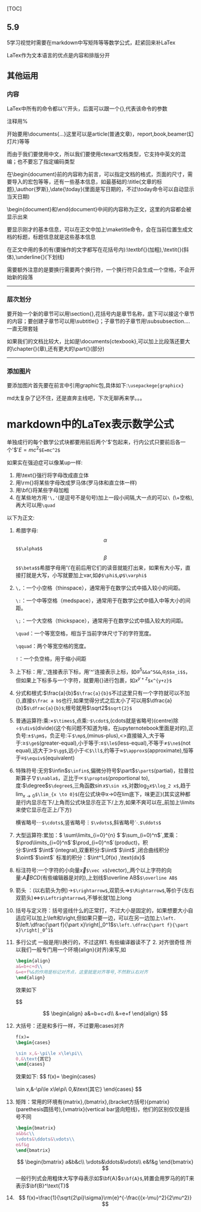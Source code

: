 [TOC]

## 5.9

5学习视觉时需要在markdown中写矩阵等等数学公式，赶紧回来补LaTex

LaTex作为文本语言的优点是内容和排版分开







## 其他运用

### 内容

LaTex中所有的命令都以'\\'开头，后面可以跟一个{},代表该命令的参数

注释用%

开始要用\documents{...}这里可以是article(普通文章)，report,book,beamer(幻灯片)等等

而由于我们要使用中文，所以我们要使用ctexart文档类型，它支持中英文的混编；也不要忘了指定编码类型

在\begin{document}前的内容称为前言，可以指定文档的格式，页面的尺寸，需要导入的宏包等等，还有一些基本信息，如最基础的:\title{文章的标题},\author{罗斯},\date{\today}(里面是写日期的，不过\today命令可以自动显示当天日期)

\begin{document}和\end{document}中间的内容称为正文，这里的内容都会被显示出来

要显示刚才的基本信息，可以在正文中加上\maketitle命令，会在当前位置生成文档的标题，标题信息就是这些基本信息

在正文中用的多的有(要操作的文字都写在花括号内):\textbf{}(加粗),\textit{}(斜体),\underline{}(下划线)

需要额外注意的是要换行需要两个换行符，一个换行符只会生成一个空格，不会开始新的段落

---

### 层次划分

要开始一个新的章节可以用\section{},花括号内是章节名称，底下可以接这个章节的内容；要创建子章节可以用\subtitle{}；子章节的子章节用\subsubsection....一直无限套娃

如果我们的文档比较大，比如是\\documents{ctexbook},可以加上比段落还要大的\chapter{}(章),还有更大的\part{}(部分)

---

### 添加图片

要添加图片首先要在前言中引用graphic包,具体如下:`\usepackege{graphicx}`

md太复杂了记不住，还是直奔主线吧，下次无聊再来学。。。

# markdown中的LaTex表示数学公式

单独成行的每个数学公式块都要用前后两个'\$'包起来，行内公式只要前后各一个'\$'$E=mc^2$`$E=mc^2$`

如果实在强迫症可以像某up一样:

1. 用\text{}强行将字母改成直立体
2. 用\rm{}将某些字母改成罗马体(罗马体和直立体一样)
3. 用\bf{}将某些字母加粗
4. 在某些地方用`'\,'`(是逗号不是句号)加上一段小间隔,大一点的可以`\ `(\\+空格),再大可以用`\quad`



以下为正文:

1. 希腊字母:$$ \alpha $$`$$\alpha$$`$$\beta$$`$$\beta$$`希腊字母用'\\'在前后用它们的读音就能打出来，如果有大小写，直接打就是大写，小写就要加上var,如$\phi$`$\phi$`,$\varphi$`$\varphi$`

2. `\,`：一个小空格（thinspace），通常用于在数学公式中插入较小的间距。

   `\:`：一个中等空格（medspace），通常用于在数学公式中插入中等大小的间距。

   `\;`：一个大空格（thickspace），通常用于在数学公式中插入较大的间距。

   `\quad`：一个等宽空格，相当于当前字体尺寸下的字符宽度。

   `\qquad`：两个等宽空格的宽度。

   `!`：一个负空格，用于缩小间距

2. 上下标：用'_'连接表示下标，用'\^'连接表示上标，如$a^5$`&&a^5&&`,$a_i$`$$a_i$$`，但如果上下标多与一个字符，就要用{}进行包裹，如$x^{y+z}$`$x^{y+z}$`

3. 分式和根式:$\frac{a}{b}$`$\frac{a}{b}$`不过这里只有一个字符就可以不加{},直接`$\frac a b$`也行,如果觉得分式之后太小了可以用$\dfrac{a}{b}$`$\dfrac{a}{b}$`;根号就用$\sqrt2$`$sqrt{2}$`

4. 普通运算符:乘:$\times$`$\times$`,点乘:$\cdot$`$\cdot$`,(cdots就是省略号)(centre)除$\div$`$\div$`(divide)(这个有问题不知道为啥，在jupyternotebook里面是对的),正负号:$\pm$`$\pm$`，负正号:$\mp$`$\mp$`,(minus-plus),<>直接输入,大于等于:$\ge$`$\ge$`(greater-equal),小于等于:$\le$`$\le$`(less-equal),不等于$\ne$`$\ne$`(not equal),远大于$\gg$`$\gg$`,远小于$\ll$`$\ll$`,约等于$\approx$`$\approx$`(approximate),恒等于$\equiv$`$\equiv$`(equivalent)

5. 特殊符号:无穷$\infin$`$\infin$`,偏微分符号$\part$`$\part$`(partial)，拉普拉斯算子$\nabla$`$\nabla$`，正比于$\propto$`$\propto$`(proportional to),度:$\degree$`$\degree$`,三角函数$\sin x$`$\sin x$`,对数$\log_2 x$`$\log_2 x$`,趋于$\lim_{x \to 0}$`$\lim_{x \to 0}$`(在公式块中x->0在lim底下，味更正)(其实这种都是行内显示在下/上角而公式块显示在正下/上方,如果不爽可以在_前加上\limits来使它显示在正上/下方)

   横省略号$\cdots$`$\cdots$`,竖省略号$\vdots$`$\vdots$`,斜省略号$\ddots$`$\ddots$`

6. 大型运算符:累加：$ \sum\limits_{i=0}^{n} $`$\sum_(i=0)^n$`,累乘：$\prod\limits_{i=0}^n$`$\prod_{i=0}^n$`(product)，积分:$\int$`$\int$`(integral),双重积分:$\iint$`$\iint$`,闭合曲线积分$\oint$`$\oint$`       标准的积分：$\int^1_0f(x) \,\text{dx}$

7. 标注符号:一个字符的小向量$\vec x$`$\vec x$`(vector),,两个以上字符的向量:$\overrightarrow ABCD$(有些编辑器是对的),上划线$\overline AB$`$\overline AB$`

8. 箭头 ：(以右箭头为例)$\rightarrow$`$\rightarrow$`,双箭头$\Rightarrow$`$\Rightarrow$`,等价于(左右双箭头)$\Leftrightarrow$`$\Leftrightarrow$`,不够长就1加上long

9. 括号与定义符：括号竖线什么的正常打，不过大小是固定的，如果想要大小自适应可以加上\left和\right,但如果只要一边，可以在另一边加上`\left.` $\left.\dfrac{\part f}{\part x}\right|_0^1$`$\left.\dfrac{\part f}{\part x}\right|_0^1$`

10. 多行公式 一般是用\\\换行的，不过这样1. 有些编译器读不了 2. 对齐很奇怪  所以我们一般专门用一个环境{align}(对齐)来写,如

    ```latex
    \begin{align}
    a&=b+c+d\\
    &=e+f%&的作用是标记对齐点，这里就是对齐等号,不然默认右对齐
    \end{align}
    ```

    效果如下
    
    $$
    
    $$
    \begin{align}
    a&=b+c+d\\
    &=e+f
    \end{align}
    $$
    
11. 大括号：还是和多行一样，不过要用cases对齐

    ```latex
    f(x)=
    \begin{cases}
    
    \sin x,&-\pi\le x\le\pi\\
    0,&\text{其它}
    \end{cases}
    ```

    效果如下:
    $$
    f(x)=
    \begin{cases}
    
    \sin x,&-\pi\le x\le\pi\\
    0,&\text{其它}
    \end{cases}
    $$
    
12. 矩阵：常用的环境有{matrix},{bmatrix},(bracket方括号){pmatrix}(parethesis圆括号),{vmatrix}(vertical bar竖向短线)，他们的区别仅仅是括号不同

    ```latex
    \begin{bmatrix}
    a&b&c\\
    \vdots&\ddots&\vdots\\
    e&f&g
    \end{bmatrix}
    ```

    
    $$
    \begin{bmatrix}
    a&b&c\\
    \vdots&\ddots&\vdots\\
    e&f&g
    \end{bmatrix}
    $$
    一般行列式会用粗体大写字母表示如$\bf{A}$`$\bf{A}$`,转置会用罗马的的T来表示$\bf{B}^\text{T}$

13. $$
    f(x)=\frac{1}{\sqrt{2\pi}\sigma}\rm{e}^{-\frac{{x-\mu}^2}{2\mu^2}}
    $$